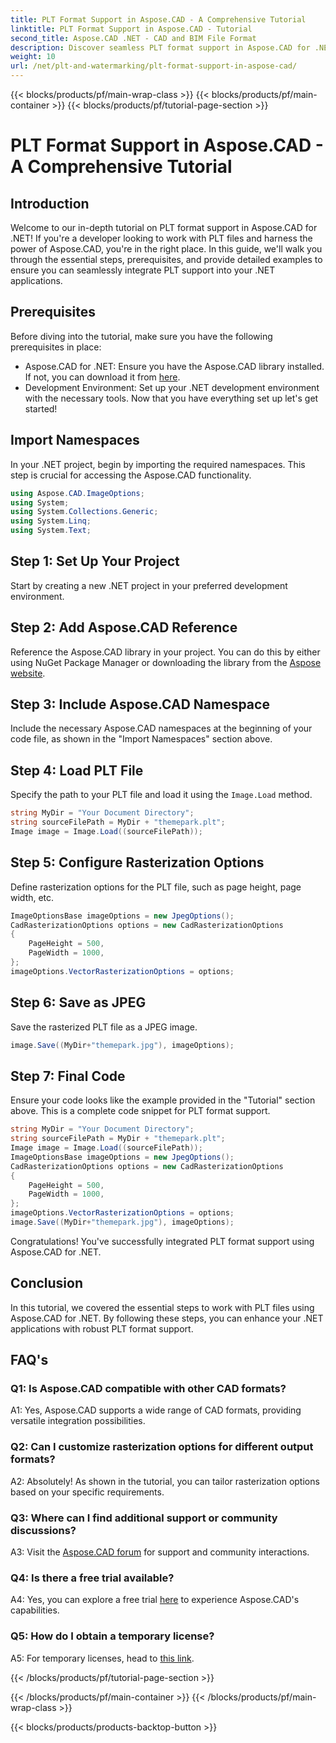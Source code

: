 ```yaml
---
title: PLT Format Support in Aspose.CAD - A Comprehensive Tutorial
linktitle: PLT Format Support in Aspose.CAD - Tutorial
second_title: Aspose.CAD .NET - CAD and BIM File Format
description: Discover seamless PLT format support in Aspose.CAD for .NET. Follow our step-by-step guide for integrating PLT files into your .NET applications effortlessly.
weight: 10
url: /net/plt-and-watermarking/plt-format-support-in-aspose-cad/
---
```


{{< blocks/products/pf/main-wrap-class >}}
{{< blocks/products/pf/main-container >}}
{{< blocks/products/pf/tutorial-page-section >}}

# PLT Format Support in Aspose.CAD - A Comprehensive Tutorial

## Introduction

Welcome to our in-depth tutorial on PLT format support in Aspose.CAD for .NET! If you're a developer looking to work with PLT files and harness the power of Aspose.CAD, you're in the right place. In this guide, we'll walk you through the essential steps, prerequisites, and provide detailed examples to ensure you can seamlessly integrate PLT support into your .NET applications.

## Prerequisites

Before diving into the tutorial, make sure you have the following prerequisites in place:
- Aspose.CAD for .NET: Ensure you have the Aspose.CAD library installed. If not, you can download it from [here](https://releases.aspose.com/cad/net/).
- Development Environment: Set up your .NET development environment with the necessary tools.
Now that you have everything set up let's get started!

## Import Namespaces

In your .NET project, begin by importing the required namespaces. This step is crucial for accessing the Aspose.CAD functionality.
```csharp
using Aspose.CAD.ImageOptions;
using System;
using System.Collections.Generic;
using System.Linq;
using System.Text;
```

## Step 1: Set Up Your Project

Start by creating a new .NET project in your preferred development environment.

## Step 2: Add Aspose.CAD Reference

Reference the Aspose.CAD library in your project. You can do this by either using NuGet Package Manager or downloading the library from the [Aspose website](https://purchase.aspose.com/buy).

## Step 3: Include Aspose.CAD Namespace

Include the necessary Aspose.CAD namespaces at the beginning of your code file, as shown in the "Import Namespaces" section above.

## Step 4: Load PLT File

Specify the path to your PLT file and load it using the `Image.Load` method.

```csharp
string MyDir = "Your Document Directory";
string sourceFilePath = MyDir + "themepark.plt";
Image image = Image.Load((sourceFilePath));
```

## Step 5: Configure Rasterization Options

Define rasterization options for the PLT file, such as page height, page width, etc.

```csharp
ImageOptionsBase imageOptions = new JpegOptions();
CadRasterizationOptions options = new CadRasterizationOptions
{
    PageHeight = 500,
    PageWidth = 1000,
};
imageOptions.VectorRasterizationOptions = options;
```

## Step 6: Save as JPEG

Save the rasterized PLT file as a JPEG image.

```csharp
image.Save((MyDir+"themepark.jpg"), imageOptions);
```

## Step 7: Final Code

Ensure your code looks like the example provided in the "Tutorial" section above. This is a complete code snippet for PLT format support.

```csharp
string MyDir = "Your Document Directory";
string sourceFilePath = MyDir + "themepark.plt";
Image image = Image.Load((sourceFilePath));
ImageOptionsBase imageOptions = new JpegOptions();
CadRasterizationOptions options = new CadRasterizationOptions
{
    PageHeight = 500,
    PageWidth = 1000,
};
imageOptions.VectorRasterizationOptions = options;
image.Save((MyDir+"themepark.jpg"), imageOptions);
```

Congratulations! You've successfully integrated PLT format support using Aspose.CAD for .NET.

## Conclusion

In this tutorial, we covered the essential steps to work with PLT files using Aspose.CAD for .NET. By following these steps, you can enhance your .NET applications with robust PLT format support.

## FAQ's

### Q1: Is Aspose.CAD compatible with other CAD formats?

A1: Yes, Aspose.CAD supports a wide range of CAD formats, providing versatile integration possibilities.

### Q2: Can I customize rasterization options for different output formats?

A2: Absolutely! As shown in the tutorial, you can tailor rasterization options based on your specific requirements.

### Q3: Where can I find additional support or community discussions?

A3: Visit the [Aspose.CAD forum](https://forum.aspose.com/c/cad/19) for support and community interactions.

### Q4: Is there a free trial available?

A4: Yes, you can explore a free trial [here](https://releases.aspose.com/) to experience Aspose.CAD's capabilities.

### Q5: How do I obtain a temporary license?

A5: For temporary licenses, head to [this link](https://purchase.aspose.com/temporary-license/).

{{< /blocks/products/pf/tutorial-page-section >}}

{{< /blocks/products/pf/main-container >}}
{{< /blocks/products/pf/main-wrap-class >}}

{{< blocks/products/products-backtop-button >}}
